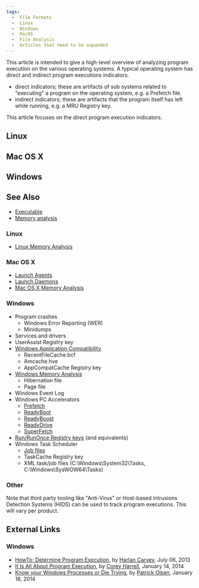 ```yaml
---
tags:
  -  File Formats
  -  Linux
  -  Windows
  -  MacOS
  -  File Analysis
  -  Articles that need to be expanded
---
```

This article is intended to give a high-level overview of analyzing
program execution on the various operating systems. A typical operating
system has direct and indirect program executions indicators.

- direct indicators; these are artifacts of sub systems related to
  "executing" a program on the operating system, e.g. a Prefetch file.
- indirect indicators; these are artifacts that the program itself has
  left while running, e.g. a MRU Registry key.

This article focuses on the direct program execution indicators.

## Linux

## Mac OS X

## Windows

## See Also

- [Executable](executable.md)
- [Memory analysis](memory_analysis.md)

### Linux

- [Linux Memory Analysis](linux_memory_analysis.md)

### Mac OS X

- [Launch Agents](mac_os_x.md#launch-agents)
- [Launch Daemons](mac_os_x.md#launch-daemons)
- [Mac OS X Memory Analysis](mac_os_x_memory_analysis.md)

### Windows

- Program crashes
  - Windows Error Reporting (WER)
  - Minidumps
- Services and drivers
- UserAssist Registry key
- [Windows Application
  Compatibility](windows_application_compatibility.md)
  - RecentFileCache.bcf
  - Amcache.hve
  - AppCompatCache Registry key
- [Windows Memory Analysis](windows_memory_analysis.md)
  - Hibernation file
  - Page file
- Windows Event Log
- Windows PC Accelerators
  - [Prefetch](prefetch.md)
  - [ReadyBoot](readyboot.md)
  - [ReadyBoost](readyboost.md)
  - [ReadyDrive](readydrive.md)
  - [SuperFetch](superfetch.md)
- [Run/RunOnce Registry keys](windows_registry.md#run-keys)
  (and equivalents)
- Windows Task Scheduler
  - [Job files](windows_job_file_format.md)
  - TaskCache Registry key
  - XML task/job files (C:\Windows\System32\Tasks,
    C:\Windows\SysWOW64\Tasks)

### Other

Note that third party tooling like "Anti-Virus" or Host-based Intrusions
Detection Systems (HIDS) can be used to track program executions. This
will vary per product.

## External Links

### Windows

- [HowTo: Determine Program
  Execution](http://windowsir.blogspot.com/2013/07/howto-determine-program-execution.html),
  by [Harlan Carvey](harlan_carvey.md), July 06, 2013
- [It Is All About Program
  Execution](http://journeyintoir.blogspot.com/2014/01/it-is-all-about-program-execution.html),
  by [Corey Harrell](corey_harrell.md), January 14, 2014
- [Know your Windows Processes or Die
  Trying](http://sysforensics.org/2014/01/know-your-windows-processes.html),
  by [Patrick Olsen](patrick_olsen.md), January 18, 2014

